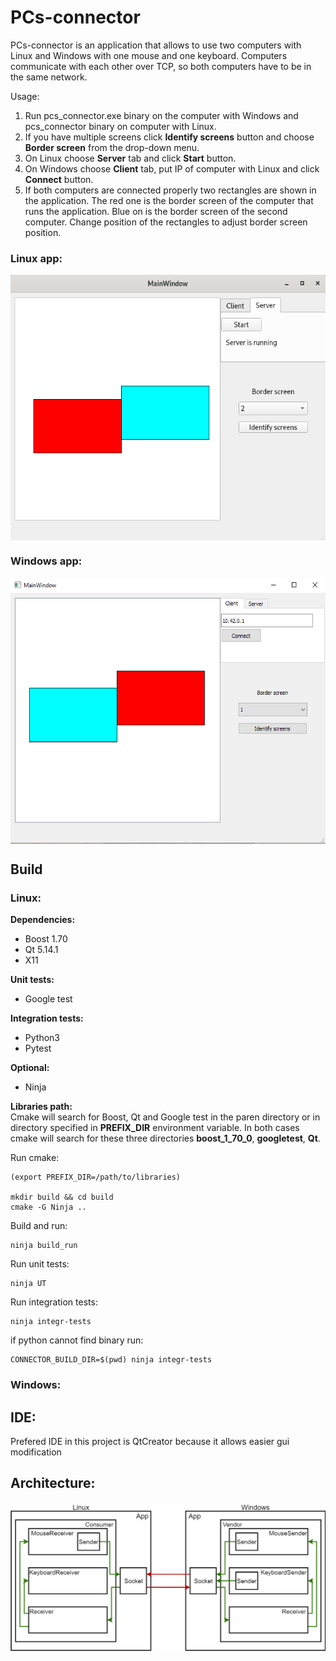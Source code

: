 # PCs-connector

PCs-connector is an application that allows to use two computers with Linux and Windows with one mouse and one keyboard. Computers communicate with each other over TCP, so both computers have to be in the same network.

Usage:

1. Run pcs_connector.exe binary on the computer with Windows and pcs_connector binary on computer with Linux.
2. If you have multiple screens click **Identify screens** button and choose **Border screen** from the drop-down menu.
3. On Linux choose **Server** tab and click **Start** button.
4. On Windows choose **Client** tab, put IP of computer with Linux and click **Connect** button.
5. If both computers are connected properly two rectangles are shown in the application. The red one is the border screen of the computer that runs the application. Blue on is the border screen of the second computer. Change position of the rectangles to adjust border screen position.

### Linux app:  
<img src="linux.png" width=552 height=425 align=middle>

### Windows app:  
<img src="windows.png" width=552 height=425 align=middle>

## Build


### Linux:
**Dependencies:**
- Boost 1.70
- Qt 5.14.1
- X11

**Unit tests:**
- Google test

**Integration tests:**
- Python3
- Pytest

**Optional:**
- Ninja

**Libraries path:**  
Cmake will search for Boost, Qt and Google test in the paren directory or in directory specified in **PREFIX_DIR** environment variable. In both cases cmake will search for these three directories **boost_1_70_0**, **googletest**, **Qt**.

Run cmake:
```
(export PREFIX_DIR=/path/to/libraries)

mkdir build && cd build
cmake -G Ninja ..
```

Build and run:
```
ninja build_run
```

Run unit tests:
```
ninja UT
```

Run integration tests:
```
ninja integr-tests
```

if python cannot find binary run:
```
CONNECTOR_BUILD_DIR=$(pwd) ninja integr-tests
```

### Windows:


## IDE:

Prefered IDE in this project is QtCreator because it allows easier gui modification

## Architecture:  
  
![ar](architecture.png)
